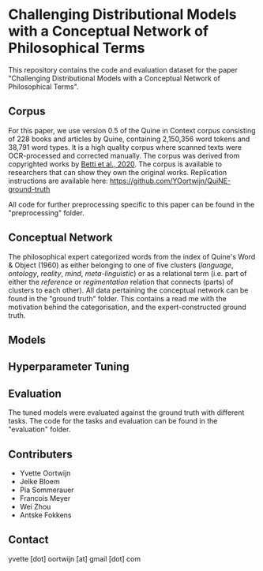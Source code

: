 # Challenging Distributional Models with a Conceptual Network of Philosophical Terms
This repository contains the code and evaluation dataset for the paper "Challenging Distributional Models with a Conceptual Network of Philosophical Terms". 

## Corpus
For this paper, we use version 0.5 of the Quine in Context corpus consisting of 228 books and articles by Quine, containing 2,150,356 word tokens and 38,791 word types. It is a high quality corpus where scanned texts were OCR-processed and corrected manually. The corpus was derived from copyrighted works by [Betti et al., 2020](https://www.aclweb.org/anthology/2020.coling-main.586). The corpus is available to researchers that can show they own the original works. Replication instructions are available here: https://github.com/YOortwijn/QuiNE-ground-truth

All code for further preprocessing specific to this paper can be found in the "preprocessing" folder. 

## Conceptual Network 
The philosophical expert categorized words from the index of Quine's Word & Object (1960) as either belonging to one of five clusters (*language*, *ontology*, *reality*, *mind*, *meta-linguistic*) or as a relational term (i.e. part of either the *reference* or *regimentation* relation that connects (parts) of clusters to each other). All data pertaining the conceptual network can be found in the "ground truth" folder. This contains a read me with the motivation behind the categorisation, and the expert-constructed ground truth. 

## Models


## Hyperparameter Tuning


## Evaluation
The tuned models were evaluated against the ground truth with different tasks. The code for the tasks and evaluation can be found in the "evaluation" folder. 

## Contributers 
- Yvette Oortwijn
- Jelke Bloem
- Pia Sommerauer 
- Francois Meyer
- Wei Zhou
- Antske Fokkens

## Contact
yvette [dot] oortwijn [at] gmail [dot] com
